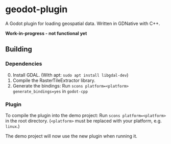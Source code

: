 # geodot-plugin

A Godot plugin for loading geospatial data. Written in GDNative with C++.

__Work-in-progress - not functional yet__

## Building

### Dependencies

0. Install GDAL. (With apt: `sudo apt install libgdal-dev`)
1. Compile the RasterTileExtractor library.
2. Generate the bindings: Run `scons platform=<platform> generate_bindings=yes` in `godot-cpp`

### Plugin
To compile the plugin into the demo project: Run `scons platform=<platform>` in the root directory. (`<platform>` must be replaced with your platform, e.g. `linux`.)

The demo project will now use the new plugin when running it.
